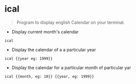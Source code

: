 # ical

> Program to display english Calendar on your terminal.

- Display current month's calendar

`ical`

- Display the calendar of a a particular year

`ical {{year eg: 1999}}`

- Display the calendar for a particular  month of particular yar

`ical {{month, eg: 10}} {{year, eg: 1999}}`
